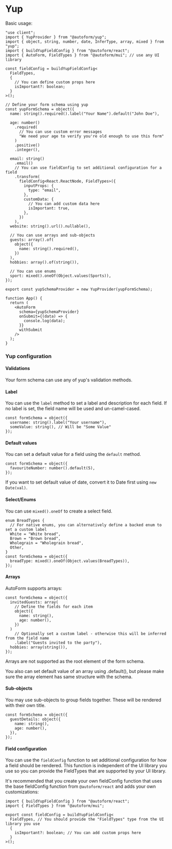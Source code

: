 # Yup

Basic usage:

```tsx
"use client";
import { YupProvider } from "@autoform/yup";
import { object, string, number, date, InferType, array, mixed } from "yup";
import { buildYupFieldConfig } from "@autoform/react";
import { AutoForm, FieldTypes } from "@autoform/mui"; // use any UI library

const fieldConfig = buildYupFieldConfig<
  FieldTypes,
  {
    // You can define custom props here
    isImportant?: boolean;
  }
>();

// Define your form schema using yup
const yupFormSchema = object({
  name: string().required().label("Your Name").default("John Doe"),

  age: number()
    .required(
      // You can use custom error messages
      "We need your age to verify you're old enough to use this form"
    )
    .positive()
    .integer(),

  email: string()
    .email()
    // You can use fieldConfig to set additional configuration for a field
    .transform(
      fieldConfig<React.ReactNode, FieldTypes>({
        inputProps: {
          type: "email",
        },
        customData: {
          // You can add custom data here
          isImportant: true,
        },
      })
    ),
  website: string().url().nullable(),

  // You can use arrays and sub-objects
  guests: array().of(
    object({
      name: string().required(),
    })
  ),
  hobbies: array().of(string()),

  // You can use enums
  sport: mixed().oneOf(Object.values(Sports)),
});

export const yupSchemaProvider = new YupProvider(yupFormSchema);

function App() {
  return (
    <AutoForm
      schema={yupSchemaProvider}
      onSubmit={(data) => {
        console.log(data);
      }}
      withSubmit
    />
  );
}
```

### Yup configuration

#### Validations

Your form schema can use any of yup's validation methods.

#### Label

You can use the `label` method to set a label and description for each field. If no label is set, the field name will be used and un-camel-cased.

```tsx
const formSchema = object({
  username: string().label("Your username"),
  someValue: string(), // Will be "Some Value"
});
```

#### Default values

You can set a default value for a field using the `default` method.

```tsx
const formSchema = object({
  favouriteNumber: number().default(5),
});
```

If you want to set default value of date, convert it to Date first using `new Date(val)`.

#### Select/Enums

You can use `mixed().oneOf` to create a select field.

```tsx
enum BreadTypes {
  // For native enums, you can alternatively define a backed enum to set a custom label
  White = "White bread",
  Brown = "Brown bread",
  Wholegrain = "Wholegrain bread",
  Other,
}
const formSchema = object({
  breadType: mixed().oneOf(Object.values(BreadTypes)),
});
```

#### Arrays

AutoForm supports arrays:

```tsx
const formSchema = object({
  invitedGuests: array(
    // Define the fields for each item
    object({
      name: string(),
      age: number(),
    })
  )
    // Optionally set a custom label - otherwise this will be inferred from the field name
    .label("Guests invited to the party"),
  hobbies: array(string()),
});
```

Arrays are not supported as the root element of the form schema.

You also can set default value of an array using .default(), but please make sure the array element has same structure with the schema.

#### Sub-objects

You may use sub-objects to group fields together. These will be rendered with their own title.

```tsx
const formSchema = object({
  guestDetails: object({
    name: string(),
    age: number(),
  }),
});
```

#### Field configuration

You can use the `fieldConfig` function to set additional configuration for how a field should be rendered. This function is independent of the UI library you use so you can provide the FieldTypes that are supported by your UI library.

It's recommended that you create your own fieldConfig function that uses the base fieldConfig function from `@autoform/react` and adds your own customizations:

```tsx
import { buildYupFieldConfig } from "@autoform/react";
import { FieldTypes } from "@autoform/mui";

export const fieldConfig = buildYupFieldConfig<
  FieldTypes, // You should provide the "FieldTypes" type from the UI library you use
  {
    isImportant?: boolean; // You can add custom props here
  }
>();
```
